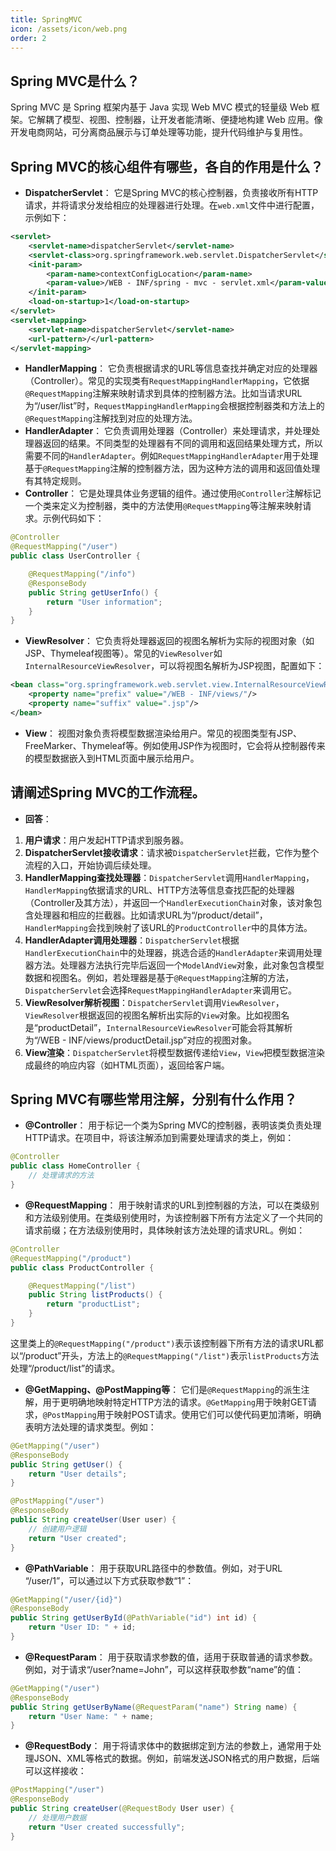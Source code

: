 ```yaml
---
title: SpringMVC
icon: /assets/icon/web.png
order: 2
---
```


##  Spring MVC是什么？
Spring MVC 是 Spring 框架内基于 Java 实现 Web MVC 模式的轻量级 Web 框架。它解耦了模型、视图、控制器，让开发者能清晰、便捷地构建 Web 应用。像开发电商网站，可分离商品展示与订单处理等功能，提升代码维护与复用性。

##  Spring MVC的核心组件有哪些，各自的作用是什么？
- **DispatcherServlet**：
它是Spring MVC的核心控制器，负责接收所有HTTP请求，并将请求分发给相应的处理器进行处理。在`web.xml`文件中进行配置，示例如下：
```xml
<servlet>
    <servlet-name>dispatcherServlet</servlet-name>
    <servlet-class>org.springframework.web.servlet.DispatcherServlet</servlet-class>
    <init-param>
        <param-name>contextConfigLocation</param-name>
        <param-value>/WEB - INF/spring - mvc - servlet.xml</param-value>
    </init-param>
    <load-on-startup>1</load-on-startup>
</servlet>
<servlet-mapping>
    <servlet-name>dispatcherServlet</servlet-name>
    <url-pattern>/</url-pattern>
</servlet-mapping>
```
- **HandlerMapping**：
它负责根据请求的URL等信息查找并确定对应的处理器（Controller）。常见的实现类有`RequestMappingHandlerMapping`，它依据`@RequestMapping`注解来映射请求到具体的控制器方法。比如当请求URL为“/user/list”时，`RequestMappingHandlerMapping`会根据控制器类和方法上的`@RequestMapping`注解找到对应的处理方法。
- **HandlerAdapter**：
它负责调用处理器（Controller）来处理请求，并处理处理器返回的结果。不同类型的处理器有不同的调用和返回结果处理方式，所以需要不同的`HandlerAdapter`。例如`RequestMappingHandlerAdapter`用于处理基于`@RequestMapping`注解的控制器方法，因为这种方法的调用和返回值处理有其特定规则。
- **Controller**：
它是处理具体业务逻辑的组件。通过使用`@Controller`注解标记一个类来定义为控制器，类中的方法使用`@RequestMapping`等注解来映射请求。示例代码如下：
```java
@Controller
@RequestMapping("/user")
public class UserController {

    @RequestMapping("/info")
    @ResponseBody
    public String getUserInfo() {
        return "User information";
    }
}
```
- **ViewResolver**：
它负责将处理器返回的视图名解析为实际的视图对象（如JSP、Thymeleaf视图等）。常见的`ViewResolver`如`InternalResourceViewResolver`，可以将视图名解析为JSP视图，配置如下：
```xml
<bean class="org.springframework.web.servlet.view.InternalResourceViewResolver">
    <property name="prefix" value="/WEB - INF/views/"/>
    <property name="suffix" value=".jsp"/>
</bean>
```
- **View**：
视图对象负责将模型数据渲染给用户。常见的视图类型有JSP、FreeMarker、Thymeleaf等。例如使用JSP作为视图时，它会将从控制器传来的模型数据嵌入到HTML页面中展示给用户。

##  请阐述Spring MVC的工作流程。
- **回答**：

1. **用户请求**：用户发起HTTP请求到服务器。
2. **DispatcherServlet接收请求**：请求被`DispatcherServlet`拦截，它作为整个流程的入口，开始协调后续处理。
3. **HandlerMapping查找处理器**：`DispatcherServlet`调用`HandlerMapping`，`HandlerMapping`依据请求的URL、HTTP方法等信息查找匹配的处理器（Controller及其方法），并返回一个`HandlerExecutionChain`对象，该对象包含处理器和相应的拦截器。比如请求URL为“/product/detail”，`HandlerMapping`会找到映射了该URL的`ProductController`中的具体方法。
4. **HandlerAdapter调用处理器**：`DispatcherServlet`根据`HandlerExecutionChain`中的处理器，挑选合适的`HandlerAdapter`来调用处理器方法。处理器方法执行完毕后返回一个`ModelAndView`对象，此对象包含模型数据和视图名。例如，若处理器是基于`@RequestMapping`注解的方法，`DispatcherServlet`会选择`RequestMappingHandlerAdapter`来调用它。
5. **ViewResolver解析视图**：`DispatcherServlet`调用`ViewResolver`，`ViewResolver`根据返回的视图名解析出实际的`View`对象。比如视图名是“productDetail”，`InternalResourceViewResolver`可能会将其解析为“/WEB - INF/views/productDetail.jsp”对应的视图对象。
6. **View渲染**：`DispatcherServlet`将模型数据传递给`View`，`View`把模型数据渲染成最终的响应内容（如HTML页面），返回给客户端。


## Spring MVC有哪些常用注解，分别有什么作用？
- **@Controller**：
用于标记一个类为Spring MVC的控制器，表明该类负责处理HTTP请求。在项目中，将该注解添加到需要处理请求的类上，例如：
```java
@Controller
public class HomeController {
    // 处理请求的方法
}
```
- **@RequestMapping**：
用于映射请求的URL到控制器的方法，可以在类级别和方法级别使用。在类级别使用时，为该控制器下所有方法定义了一个共同的请求前缀；在方法级别使用时，具体映射该方法处理的请求URL。例如：
```java
@Controller
@RequestMapping("/product")
public class ProductController {

    @RequestMapping("/list")
    public String listProducts() {
        return "productList";
    }
}
```
这里类上的`@RequestMapping("/product")`表示该控制器下所有方法的请求URL都以“/product”开头，方法上的`@RequestMapping("/list")`表示`listProducts`方法处理“/product/list”的请求。
- **@GetMapping、@PostMapping等**：
 它们是`@RequestMapping`的派生注解，用于更明确地映射特定HTTP方法的请求。`@GetMapping`用于映射GET请求，`@PostMapping`用于映射POST请求。使用它们可以使代码更加清晰，明确表明方法处理的请求类型。例如：
```java
@GetMapping("/user")
@ResponseBody
public String getUser() {
    return "User details";
}

@PostMapping("/user")
@ResponseBody
public String createUser(User user) {
    // 创建用户逻辑
    return "User created";
}
```
- **@PathVariable**：
用于获取URL路径中的参数值。例如，对于URL “/user/1”，可以通过以下方式获取参数“1”：
```java
@GetMapping("/user/{id}")
@ResponseBody
public String getUserById(@PathVariable("id") int id) {
    return "User ID: " + id;
}
```
- **@RequestParam**：
用于获取请求参数的值，适用于获取普通的请求参数。例如，对于请求“/user?name=John”，可以这样获取参数“name”的值：
```java
@GetMapping("/user")
@ResponseBody
public String getUserByName(@RequestParam("name") String name) {
    return "User Name: " + name;
}
```
- **@RequestBody**：
用于将请求体中的数据绑定到方法的参数上，通常用于处理JSON、XML等格式的数据。例如，前端发送JSON格式的用户数据，后端可以这样接收：
```java
@PostMapping("/user")
@ResponseBody
public String createUser(@RequestBody User user) {
    // 处理用户数据
    return "User created successfully";
}
```
